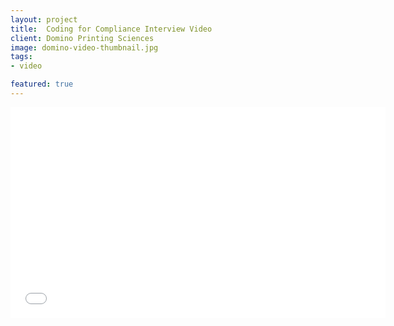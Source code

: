 ```yaml
---
layout: project
title:  Coding for Compliance Interview Video
client: Domino Printing Sciences
image: domino-video-thumbnail.jpg
tags:
- video

featured: true
---
```


<iframe src="//player.vimeo.com/video/90060290?title=0&amp;byline=0&amp;portrait=0&amp;color=bdbe5a" width="600" height="337" frameborder="0" webkitallowfullscreen mozallowfullscreen allowfullscreen></iframe>